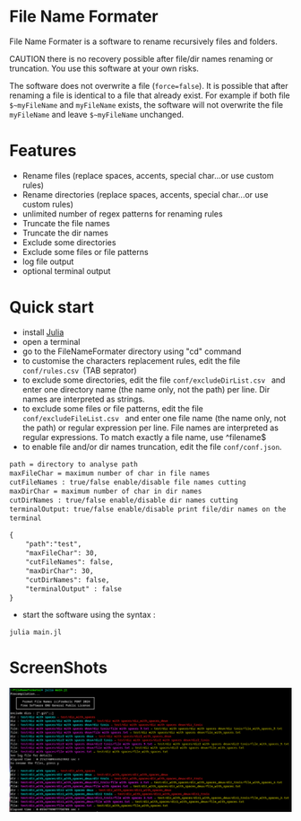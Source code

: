 

#  File Name Formater
File Name Formater is a software to rename recursively files and folders.

CAUTION there is no recovery possible after file/dir names renaming or truncation.
You use this software at your own risks.

The software does not overwrite a file (`force=false`). It is possible that after renaming a file is identical to a file that already exist. For example if both file `$~myFileName` and `myFileName` exists, the software will not overwrite the file `myFileName` and leave `$~myFileName` unchanged.

# Features
- Rename files (replace spaces, accents, special char...or use custom rules)
- Rename directories (replace spaces, accents, special char...or use custom rules)
- unlimited number of regex patterns for renaming rules
- Truncate the file names
- Truncate the dir names
- Exclude some directories
- Exclude some files or file patterns
- log file output
- optional terminal output

# Quick start
- install [Julia](https://julialang.org/downloads/)
- open a terminal
- go to the FileNameFormater directory using "cd" command
- to customise the characters replacement rules, edit the file ```conf/rules.csv ```(TAB seprator)
- to exclude some directories, edit the file ```conf/excludeDirList.csv ``` and enter one directory name (the name only, not the path) per line. Dir names are interpreted as strings.
- to exclude some files or file patterns, edit the file ```conf/excludeFileList.csv ``` and enter one file name (the name only, not the path) or regular expression per line. File names are interpreted as regular expressions. To match exactly a file name, use ^filename$
- to enable file and/or dir names truncation, edit the file ```conf/conf.json```.




```
path = directory to analyse path
maxFileChar = maximum number of char in file names
cutFileNames : true/false enable/disable file names cutting
maxDirChar = maximum number of char in dir names
cutDirNames : true/false enable/disable dir names cutting
terminalOutput: true/false enable/disable print file/dir names on the terminal
```

```
{
    "path":"test",
    "maxFileChar": 30,
    "cutFileNames": false,
    "maxDirChar": 30,
    "cutDirNames": false,
    "terminalOutput" : false
}

```

- start the software using the syntax :

```
julia main.jl 
```

# ScreenShots
![CLI](src/images/screenshot.png)
